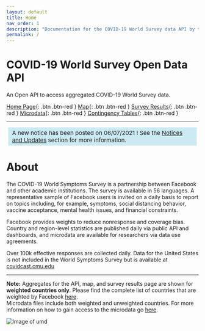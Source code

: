 ```yaml
---
layout: default
title: Home
nav_order: 1
description: "Documentation for the COVID-19 World Survey data API by the CGIS @ the University of Maryland"
permalink: /
---
```


# COVID-19 World Survey Open Data API
An Open API to access aggregated COVID-19 World Survey data.

[Home Page](https://covidmap.umd.edu){: .btn .btn-red }
[Map](https://covidmap.umd.edu/map/){: .btn .btn-red }
[Survey Results](https://covidmap.umd.edu/map/results.html){: .btn .btn-red }
[Microdata](https://covidmap.umd.edu/fbsurvey/){: .btn .btn-red }
[Contingency Tables](https://covidmap.umd.edu/umdcsvs/Contingency_Tables/){: .btn .btn-red }

---
<div style="background-color: #cae9f3f3; padding: 5px 10px; font-size:15px; margin-left: 5px; margin-right: 5px;">
A new notice has been posted on 06/07/2021 !
See the <a href="https://gisumd.github.io/COVID-19-API-Documentation/docs/notice/notices.html">Notices and Updates</a> section for more information.
</div>

# About

The COVID-19 World Symptoms Survey is a partnership between Facebook and other academic institutions. The survey is available in 56 languages. A representative sample of Facebook users is invited on a daily basis to report on topics including, for example, symptoms, social distancing behavior, vaccine acceptance, mental health issues, and financial constraints. 

Facebook provides weights to reduce nonresponse and coverage bias. Country and region-level statistics are published daily via public API and dashboards, and microdata are available for researchers via data use agreements.  

Over 100k effective responses are collected daily.  Data for the United States is not included in the World Symptoms Survey but is available at [covidcast.cmu.edu](https://delphi.cmu.edu/covidcast/?date=20210308&region=42003)

---
**Note:** Aggregates for the API, map, and survey results page are shown for **weighted countries only**. Please find the complete list of countries that are weighted by Facebook [here](https://covidmap.umd.edu/FB_Symptom_Survey_Weighted_Country_List.xlsx).  
Microdata files include both weighted and unweighted countries. For more information on how to gain access to the microdata go [here](https://dataforgood.fb.com/docs/covid-19-symptom-survey-request-for-data-access/).

![Image of umd](https://gisumd.github.io/COVID-19-API-Documentation/assets/images/umd-globe.svg)
